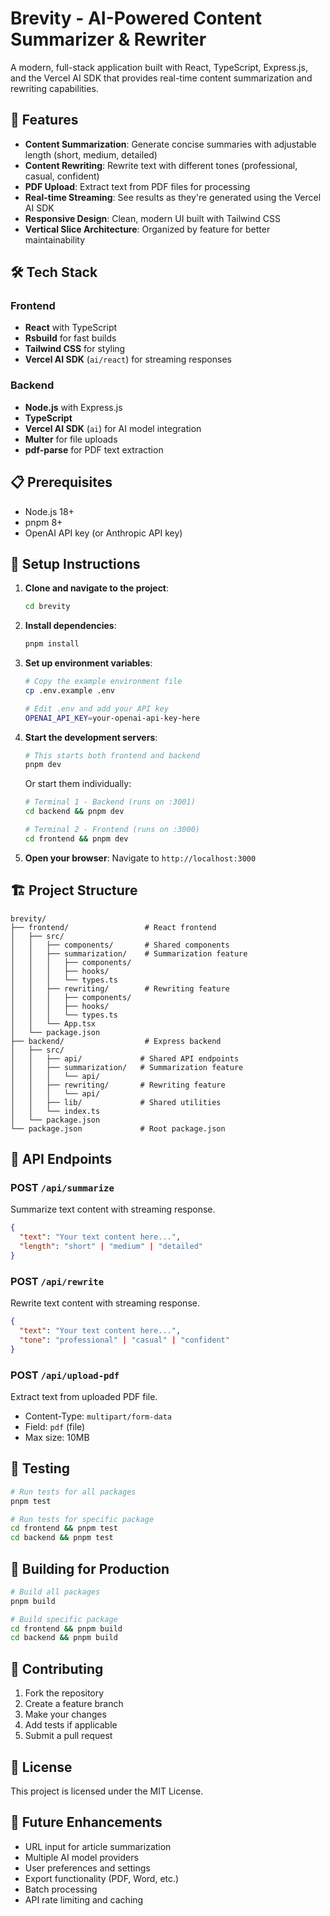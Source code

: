 # Brevity - AI-Powered Content Summarizer & Rewriter

A modern, full-stack application built with React, TypeScript, Express.js, and the Vercel AI SDK that provides real-time content summarization and rewriting capabilities.

## 🚀 Features

- **Content Summarization**: Generate concise summaries with adjustable length (short, medium, detailed)
- **Content Rewriting**: Rewrite text with different tones (professional, casual, confident)
- **PDF Upload**: Extract text from PDF files for processing
- **Real-time Streaming**: See results as they're generated using the Vercel AI SDK
- **Responsive Design**: Clean, modern UI built with Tailwind CSS
- **Vertical Slice Architecture**: Organized by feature for better maintainability

## 🛠 Tech Stack

### Frontend
- **React** with TypeScript
- **Rsbuild** for fast builds
- **Tailwind CSS** for styling
- **Vercel AI SDK** (`ai/react`) for streaming responses

### Backend  
- **Node.js** with Express.js
- **TypeScript**
- **Vercel AI SDK** (`ai`) for AI model integration
- **Multer** for file uploads
- **pdf-parse** for PDF text extraction

## 📋 Prerequisites

- Node.js 18+
- pnpm 8+
- OpenAI API key (or Anthropic API key)

## 🔧 Setup Instructions

1. **Clone and navigate to the project**:
   ```bash
   cd brevity
   ```

2. **Install dependencies**:
   ```bash
   pnpm install
   ```

3. **Set up environment variables**:
   ```bash
   # Copy the example environment file
   cp .env.example .env
   
   # Edit .env and add your API key
   OPENAI_API_KEY=your-openai-api-key-here
   ```

4. **Start the development servers**:
   ```bash
   # This starts both frontend and backend
   pnpm dev
   ```

   Or start them individually:
   ```bash
   # Terminal 1 - Backend (runs on :3001)
   cd backend && pnpm dev
   
   # Terminal 2 - Frontend (runs on :3000)
   cd frontend && pnpm dev
   ```

5. **Open your browser**:
   Navigate to `http://localhost:3000`

## 🏗 Project Structure

```
brevity/
├── frontend/                 # React frontend
│   ├── src/
│   │   ├── components/       # Shared components
│   │   ├── summarization/    # Summarization feature
│   │   │   ├── components/
│   │   │   ├── hooks/
│   │   │   └── types.ts
│   │   ├── rewriting/        # Rewriting feature
│   │   │   ├── components/
│   │   │   ├── hooks/
│   │   │   └── types.ts
│   │   └── App.tsx
│   └── package.json
├── backend/                  # Express backend
│   ├── src/
│   │   ├── api/             # Shared API endpoints
│   │   ├── summarization/   # Summarization feature
│   │   │   └── api/
│   │   ├── rewriting/       # Rewriting feature
│   │   │   └── api/
│   │   ├── lib/             # Shared utilities
│   │   └── index.ts
│   └── package.json
└── package.json             # Root package.json
```

## 🔌 API Endpoints

### POST `/api/summarize`
Summarize text content with streaming response.
```json
{
  "text": "Your text content here...",
  "length": "short" | "medium" | "detailed"
}
```

### POST `/api/rewrite`
Rewrite text content with streaming response.
```json
{
  "text": "Your text content here...",
  "tone": "professional" | "casual" | "confident"
}
```

### POST `/api/upload-pdf`
Extract text from uploaded PDF file.
- Content-Type: `multipart/form-data`
- Field: `pdf` (file)
- Max size: 10MB

## 🧪 Testing

```bash
# Run tests for all packages
pnpm test

# Run tests for specific package
cd frontend && pnpm test
cd backend && pnpm test
```

## 🚀 Building for Production

```bash
# Build all packages
pnpm build

# Build specific package
cd frontend && pnpm build
cd backend && pnpm build
```

## 🤝 Contributing

1. Fork the repository
2. Create a feature branch
3. Make your changes
4. Add tests if applicable
5. Submit a pull request

## 📝 License

This project is licensed under the MIT License.

## 🔮 Future Enhancements

- URL input for article summarization
- Multiple AI model providers
- User preferences and settings
- Export functionality (PDF, Word, etc.)
- Batch processing
- API rate limiting and caching
